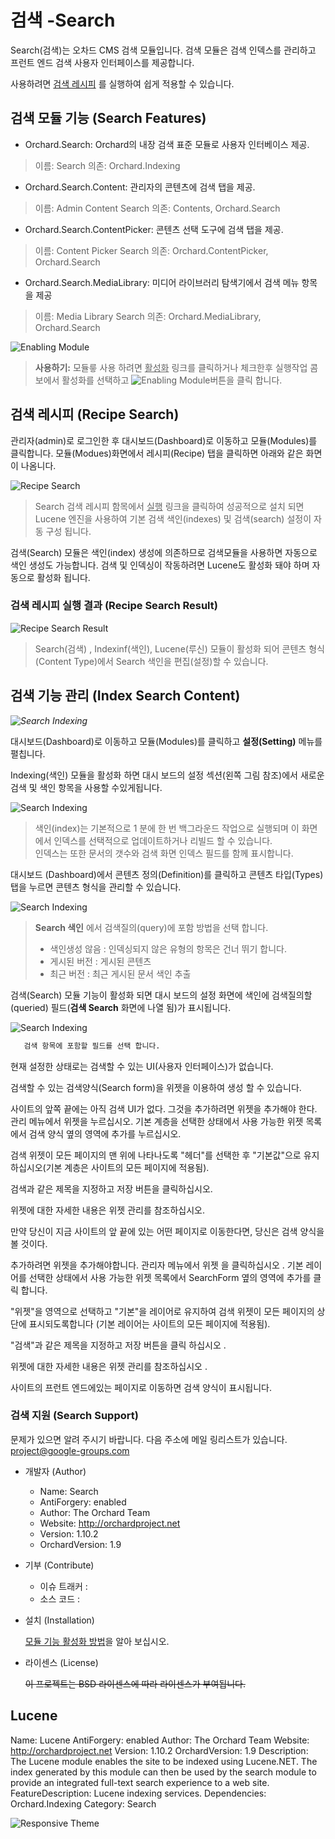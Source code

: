 # 검색 -Search

Search(검색)는 오차드 CMS 검색 모듈입니다.
검색 모듈은 검색 인덱스를 관리하고 프런트 엔드 검색 사용자 인터페이스를 제공합니다.

사용하려면 [검색 레시피](#recipe-search) 를 실행하여 쉽게 적용할 수 있습니다.

## 검색 모듈 기능 (Search Features)

* Orchard.Search: Orchard의 내장 검색 표준 모듈로 사용자 인터베이스 제공.
> 이름: Search
> 의존: Orchard.Indexing

* Orchard.Search.Content: 관리자의 콘텐츠에  검색 탭을 제공.
> 이름: Admin Content Search
> 의존: Contents, Orchard.Search

* Orchard.Search.ContentPicker: 콘텐츠 선택 도구에 검색 탭을 제공.
> 이름: Content Picker Search
> 의존: Orchard.ContentPicker, Orchard.Search

* Orchard.Search.MediaLibrary: 미디어 라이브러리 탐색기에서 검색 메뉴 항목을 제공
> 이름: Media Library Search
> 의존: Orchard.MediaLibrary, Orchard.Search
		
![Enabling Module](../Media/images/modules/orchard.search/modules.png)
> **<i class="fa fa-info-circle"></i> 사용하기:** 모듈릏 사용 하려면 <u>활성화</u> 링크를 클릭하거나 체크한후 실행작업 콤보에서 활성화를 선택하고 ![Enabling Module](../Media/images/buttons/btn-execute.png)버튼을 클릭 합니다.



## 검색 레시피  (Recipe Search)

관리자(admin)로 로그인한 후 대시보드(Dashboard)로 이동하고 모듈(Modules)를 클릭합니다.
모듈(Modues)화면에서 레시피(Recipe) 탭을 클릭하면 아래와 같은 화면이 나옴니다.

![Recipe Search](../Media/images/modules/Orchard.Search/01-recipes-search.png)
> Search 검색 레시피 함목에서 <u>실행</u> 링크을 클릭하여 성공적으로 설치 되면
 Lucene 엔진을 사용하여 기본 검색 색인(indexes) 및 검색(search) 설정이 자동 구성 됩니다.

 

검색(Search) 모듈은 색인(index) 생성에 의존하므로 검색모듈을 사용하면 자동으로 색인 생성도 가능합니다. 검색 및 인덱싱이 작동하려면 Lucene도 활성화 돼야 하며 자동으로 활성화 됩니다. 

### 검색 레시피 실행 결과  (Recipe Search Result)
 
![Recipe Search Result](../Media/images/modules/Orchard.Search/01-recipes-search-result.png) 
> Search(검색) , Indexinf(색인), Lucene(루신) 모듈이 활성화 되어 콘텐츠 형식(Content Type)에서  Search 색인을 편집(설정)할 수 있습니다.
 
 
## 검색 기능 관리 (Index Search Content)

*![Search Indexing](../Media/images/modules/Orchard.Search/02-setting-indexing-search.png)*

대시보드(Dashboard)로 이동하고 모듈(Modules)를 클릭하고 **설정(Setting)** 메뉴를 펼칩니다.

Indexing(색인) 모듈을 활성화 하면 대시 보드의 설정 섹션(왼쪽 그림 참조)에서 새로운 검색 및 색인 항목을 사용할 수있게됩니다. 

  


![Search Indexing](../Media/images/modules/Orchard.Search/03-indexes.png) 
> 색인(index)는 기본적으로 1 분에 한 번 백그라운드 작업으로 실행되며 이 화면에서 인덱스를 선택적으로 업데이트하거나 리빌드 할 수 있습니다.  
인덱스는 또한 문서의 갯수와 검색 화면 인덱스 필드를 함께 표시합니다.
 
대시보드 (Dashboard)에서 콘텐츠 정의(Definition)를 클릭하고 콘텐츠 타입(Types) 탭을 누르면 콘텐츠 형식을 관리할 수 있습니다.
 
![Search Indexing](../Media/images/modules/Orchard.Search/03-edit-content-type.png) 
> **Search 색인** 에서 검색질의(query)에 포함 방법을 선택 합니다. 
> * 색인생성 않음 : 인덱싱되지 않은 유형의 항목은 건너 뛰기 합니다.
> * 게시된 버전 : 게시된 콘텐츠  
> * 최근 버전 :  최근 게시된 문서 색인 추출

검색(Search) 모듈 기능이 활성화 되면 대시 보드의 설정 화면에 색인에 검색질의할(queried) 필드(**검색 Search** 화면에 나열 됨)가 표시됩니다. 
 
![Search Indexing](../Media/images/modules/Orchard.Search/03-Search.png) 
``` bash
   검색 항목에 포함할 필드를 선택 합니다.
```  
 
현재 설정한 상태로는 검색할 수 있는 UI(사용자 인터페이스)가 없습니다. 

검색할 수 있는 검색양식(Search form)을 위젯을 이용하여 생성 할 수 있습니다.
 
 
 사이트의 앞쪽 끝에는 아직 검색 UI가 없다. 그것을 추가하려면 위젯을 추가해야 한다. 관리 메뉴에서 위젯을 누르십시오. 기본 계층을 선택한 상태에서 사용 가능한 위젯 목록에서 검색 양식 옆의 영역에 추가를 누르십시오.

검색 위젯이 모든 페이지의 맨 위에 나타나도록 "헤더"를 선택한 후 "기본값"으로 유지하십시오(기본 계층은 사이트의 모든 페이지에 적용됨).

검색과 같은 제목을 지정하고 저장 버튼을 클릭하십시오.

위젯에 대한 자세한 내용은 위젯 관리를 참조하십시오.


만약 당신이 지금 사이트의 앞 끝에 있는 어떤 페이지로 이동한다면, 당신은 검색 양식을 볼 것이다.
 
 추가하려면 위젯을 추가해야합니다. 관리자 메뉴에서 위젯 을 클릭하십시오 . 기본 레이어를 선택한 상태에서 사용 가능한 위젯 목록에서 SearchForm 옆의 영역에 추가를 클릭 합니다.

"위젯"을 영역으로 선택하고 "기본"을 레이어로 유지하여 검색 위젯이 모든 페이지의 상단에 표시되도록합니다 (기본 레이어는 사이트의 모든 페이지에 적용됨).

"검색"과 같은 제목을 지정하고 저장 버튼을 클릭 하십시오 .

위젯에 대한 자세한 내용은 위젯 관리를 참조하십시오 .

사이트의 프런트 엔드에있는 페이지로 이동하면 검색 양식이 표시됩니다.
 
 
 
 
 
 
 
 
 
 
### 검색 지원 (Search Support)

문제가 있으면 알려 주시기 바랍니다.
다음 주소에 메일 링리스트가 있습니다. project@google-groups.com

* 개발자 (Author)

	- Name: Search
	- AntiForgery: enabled
	- Author: The Orchard Team
	- Website: http://orchardproject.net
	- Version: 1.10.2
	- OrchardVersion: 1.9

* 기부 (Contribute)

	- 이슈 트래커 : 
	- 소스 코드 : 


* 설치 (Installation)

	<i class="fa fa-link"></i> [ 모듈 기능 활성화 방법](../inx2-modules.html#module-features)을 알아 보십시오.

* 라이센스 (License)

  <del>이 프로젝트는 BSD 라이센스에 따라 라이센스가 부여됩니다.</del>

## Lucene

Name: Lucene
AntiForgery: enabled
Author: The Orchard Team
Website: http://orchardproject.net
Version: 1.10.2
OrchardVersion: 1.9
Description: The Lucene module enables the site to be indexed using Lucene.NET. The index generated by this module can then be used by the search module to provide an integrated full-text search experience to a web site.
FeatureDescription: Lucene indexing services.
Dependencies: Orchard.Indexing
Category: Search
  
![Responsive Theme](../Media/images/_blank.png)


